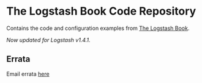 # The Logstash Book Code Repository

Contains the code and configuration examples from [The Logstash
Book](http://www.logstashbook.com).

*Now updated for Logstash v1.4.1.*

## Errata

Email errata [here](mailto:james+lserrata@lovedthanlost.net)

